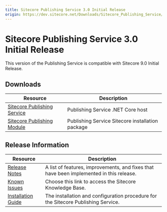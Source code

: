 ```yaml
---
title: Sitecore Publishing Service 3.0 Initial Release
origin: https://dev.sitecore.net/Downloads/Sitecore_Publishing_Service/30/Sitecore_Publishing_Service_30_Initial_Release.aspx
---
```


# Sitecore Publishing Service 3.0 Initial Release

This version of the Publishing Service is compatible with Sitecore 9.0 Initial Release.

## Downloads

 | Resource | Description |
 | --- | --- |
 | [Sitecore Publishing Service](https://sitecoredev.azureedge.net/~/media/CA01B95E59DE4B34BDE8DA4A206F024C.ashx?date=20171013T143820) | Publishing Service .NET Core host |
 | [Sitecore Publishing Module](https://sitecoredev.azureedge.net/~/media/BE019DAC1D804D8188CCA1BA426EDF75.ashx?date=20171013T143913) | Publishing Service Sitecore installation package |

## Release Information

 | Resource | Description |
 | --- | --- |
 | [Release Notes](https://dev.sitecore.net:443/downloads/Sitecore%20Publishing%20Service/30/Sitecore%20Publishing%20Service%2030%20Initial%20Release/Release%20Notes) | A list of features, improvements, and fixes that have been implemented in this release. |
 | [Known Issues](https://kb.sitecore.net/articles/431510) | Choose this link to access the Sitecore Knowledge Base. |
 | [Installation Guide](https://sitecoredev.azureedge.net/~/media/D303C8F97DC3445597400F2F51089617.ashx?date=20200204T080925) | The installation and configuration procedure for the Sitecore Publishing Service. |